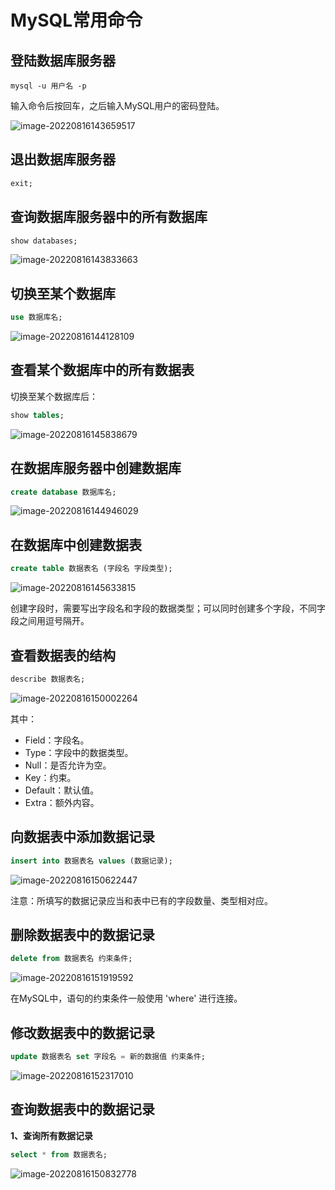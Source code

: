 # MySQL常用命令



## 登陆数据库服务器

```shell
mysql -u 用户名 -p
```

输入命令后按回车，之后输入MySQL用户的密码登陆。

![image-20220816143659517](https://yvling-typora-image-1257337367.cos.ap-nanjing.myqcloud.com/typora/image-20220816143659517.png)



## 退出数据库服务器

```sql
exit;
```



## 查询数据库服务器中的所有数据库

```sql
show databases;
```

![image-20220816143833663](https://yvling-typora-image-1257337367.cos.ap-nanjing.myqcloud.com/typora/image-20220816143833663.png)



## 切换至某个数据库

```sql
use 数据库名;
```

![image-20220816144128109](https://yvling-typora-image-1257337367.cos.ap-nanjing.myqcloud.com/typora/image-20220816144128109.png)



## 查看某个数据库中的所有数据表

切换至某个数据库后：

```sql
show tables;
```

![image-20220816145838679](https://yvling-typora-image-1257337367.cos.ap-nanjing.myqcloud.com/typora/image-20220816145838679.png)



## 在数据库服务器中创建数据库

```sql
create database 数据库名;
```

![image-20220816144946029](https://yvling-typora-image-1257337367.cos.ap-nanjing.myqcloud.com/typora/image-20220816144946029.png)



## 在数据库中创建数据表

```sql
create table 数据表名 (字段名 字段类型);
```

![image-20220816145633815](https://yvling-typora-image-1257337367.cos.ap-nanjing.myqcloud.com/typora/image-20220816145633815.png)

创建字段时，需要写出字段名和字段的数据类型；可以同时创建多个字段，不同字段之间用逗号隔开。



## 查看数据表的结构

```sql
describe 数据表名;
```

![image-20220816150002264](https://yvling-typora-image-1257337367.cos.ap-nanjing.myqcloud.com/typora/image-20220816150002264.png)

其中：

- Field：字段名。
- Type：字段中的数据类型。
- Null：是否允许为空。
- Key：约束。
- Default：默认值。
- Extra：额外内容。



## 向数据表中添加数据记录

```sql
insert into 数据表名 values (数据记录);
```

![image-20220816150622447](https://yvling-typora-image-1257337367.cos.ap-nanjing.myqcloud.com/typora/image-20220816150622447.png)

注意：所填写的数据记录应当和表中已有的字段数量、类型相对应。



## 删除数据表中的数据记录

```sql
delete from 数据表名 约束条件;
```

![image-20220816151919592](https://yvling-typora-image-1257337367.cos.ap-nanjing.myqcloud.com/typora/image-20220816151919592.png)

在MySQL中，语句的约束条件一般使用 'where' 进行连接。



## 修改数据表中的数据记录

```sql
update 数据表名 set 字段名 = 新的数据值 约束条件;
```

![image-20220816152317010](https://yvling-typora-image-1257337367.cos.ap-nanjing.myqcloud.com/typora/image-20220816152317010.png)



## 查询数据表中的数据记录

**1、查询所有数据记录**

```sql
select * from 数据表名;
```

![image-20220816150832778](https://yvling-typora-image-1257337367.cos.ap-nanjing.myqcloud.com/typora/image-20220816150832778.png)